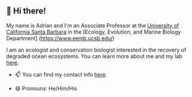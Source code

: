 ## 👋 Hi there!

My name is Adrian and I'm an Associate Professor at the [University of California Santa Barbara](https://www.ucsb.edu/) in the [Ecology, Evolution, and Marine Biology Department] (https://www.eemb.ucsb.edu/) 

I am an ecologist and conservation biologist interested in the recovery of degraded ocean ecosystems. You can learn more about me and my lab [here](https://www.oceanrecoveries.com/).
  

- 📫 You can find my contact info [here](https://www.oceanrecoveries.com/).

- 😄 Pronouns: He/Him/His
